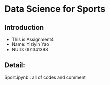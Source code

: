 # Data Science for Sports

## Introduction

- This is Assignment4
- Name: Yiziyin Yao
- NUID: 001341398

## Detail:

Sport.ipynb : all of codes and comment

